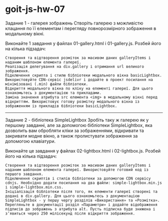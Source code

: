 # goit-js-hw-07

Задание 1 - галерея зображень
Створіть галерею з можливістю клацання по її елементам і перегляду повнорозмірного зображення в модальному вікні.

Виконайте 1 завдання у файлах 01-gallery.html і 01-gallery.js. Розбей його на кілька підзадач:

    Створення та відтворення розміток за масивом даних galleryItems і наданим шаблоном елемента галереї.
    Реалізація делегування на div.gallery і отримання url великого зображення.
    Підключення скрипта і стилю бібліотеки модального вікна basicLightbox. Використовуйте CDN-сервіс jsdelivr і додайте в проект посилання на мінімізовані (.min) файли бібліотеки.
    Відкриття модального вікна по кліку на елементі галереї. Для цього ознакомьтесь з документацією та прикладами.
    Заміна значення атрибута src елемента <img> в модальному вікні перед відкриттям. Використовує готову розмітку модального вікна із зображенням із прикладів бібліотеки basicLightbox.
**********************************************************

Задание 2 - бібліотека SimpleLightbox
Зробіть таку ж галерею як у першому завданні, але за допомогою бібліотеки SimpleLightbox, яка дозволить вам обробляти кліки за зображеннями, відкривати та закривати модне вікно, а також пролистувати зображення за допомогою клавіатури. 

Виконайте це завдання у файлах 02-lightbox.html і 02-lightbox.js. Розбей його на кілька підзадач:

    Створення та відтворення розміток за масивом даних galleryItems і наданим шаблоном елемента галереї. Використовуйте готовий код із першого завдання.
    Підключення скриптів і стилів бібліотеки за допомогою CDN сервісу cdnjs. Необхідно додати посилання на два файли: simple-lightbox.min.js і simple-lightbox.min.css.
    Ініціалізація бібліотеки після того, як елементи галереї створені та додані в div.gallery. Для цього ознакомьтесь з документацією SimpleLightbox - у першу чергу розділів «Використання» та «Розмітка».
    Перегляньте в документації розділ «Параметри» і додайте відображення підписів до зображень з атрибута alt. Пусть підписка буде знижена і з’явиться через 250 мілісекунд після відкриття зображення.
